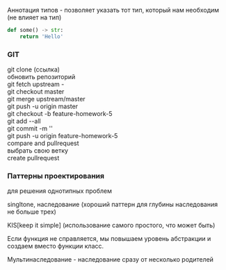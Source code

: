Аннотация типов - позволяет указать тот тип, который нам необходим (не влияет на тип)

```python
def some() -> str:
    return 'Hello'
```


### GIT

git clone (ссылка)<br>
обновить репозиторий<br>
git fetch upstream -<br>
git checkout master<br>
git merge upstream/master<br>
git push -u origin master<br>
git checkout -b feature-homework-5<br>
git add --all<br>
git commit -m ''<br>
git push -u origin feature-homework-5<br>
compare and pullrequest<br>
выбрать свою ветку<br>
create pullrequest


### Паттерны проектирования 
для решения однотипных проблем

singltone, наследование (хороший паттерн для глубины наследования не больше трех)

KIS[keep it simple] (использование самого простого, что может быть)

Если функция не справляется, мы повышаем уровень абстракции и создаем вместо функции класс.

Мультинаследование - наследование сразу от несколько родителей
